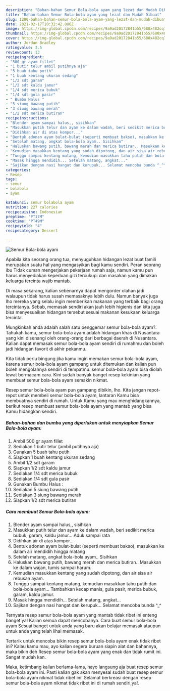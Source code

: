 ```yaml
---
description: "Bahan-bahan Semur Bola-bola ayam yang lezat dan Mudah Dibuat"
title: "Bahan-bahan Semur Bola-bola ayam yang lezat dan Mudah Dibuat"
slug: 1280-bahan-bahan-semur-bola-bola-ayam-yang-lezat-dan-mudah-dibuat
date: 2021-02-17T10:32:42.886Z
image: https://img-global.cpcdn.com/recipes/9a9ad20172841b55/680x482cq70/semur-bola-bola-ayam-foto-resep-utama.jpg
thumbnail: https://img-global.cpcdn.com/recipes/9a9ad20172841b55/680x482cq70/semur-bola-bola-ayam-foto-resep-utama.jpg
cover: https://img-global.cpcdn.com/recipes/9a9ad20172841b55/680x482cq70/semur-bola-bola-ayam-foto-resep-utama.jpg
author: Jordan Bradley
ratingvalue: 3.5
reviewcount: 13
recipeingredient:
- "500 gr ayam fillet"
- "1 butir telur ambil putihnya aja"
- "5 buah tahu putih"
- "1 buah kentang ukuran sedang"
- "1/2 sdt garam"
- "1/2 sdt kaldu jamur"
- "1/4 sdt merica bubuk"
- "1/4 sdt gula pasir"
- " Bumbu Halus "
- "5 siung bawang putih"
- "3 siung bawang merah"
- "1/2 sdt merica butiran"
recipeinstructions:
- "Blender ayam sampai halus,, sisihkan"
- "Masukkan putih telur dan ayam ke dalam wadah, beri sedikit merica bubuk, garam, kaldu jamur... Aduk sampai rata"
- "Didihkan air di atas kompor..."
- "Bentuk adonan ayam bulat-bulat (seperti membuat bakso), masukkan ke dalam air mendidih hingga matang"
- "Setelah matang, angkat bola-bola ayam.. Sisihkan"
- "Haluskan bawang putih, bawang merah dan merica butiran.. Masukkan ke dalam wajan, tumis sampai harum."
- "Kemudian masukkan kentang yang sudah dipotong, dan air sisa air rebusan ayam."
- "Tunggu sampai kentang matang, kemudian masukkan tahu putih dan bola-bola ayam... Tambahkan kecap manis, gula pasir, merica bubuk, garam, kaldu jamur."
- "Masak hingga mendidih... Setelah matang, angkat..."
- "Sajikan dengan nasi hangat dan kerupuk... Selamat mencoba bunda ^_^"
categories:
- Resep
tags:
- semur
- bolabola
- ayam

katakunci: semur bolabola ayam 
nutrition: 227 calories
recipecuisine: Indonesian
preptime: "PT17M"
cooktime: "PT49M"
recipeyield: "4"
recipecategory: Dessert

---
```



![Semur Bola-bola ayam](https://img-global.cpcdn.com/recipes/9a9ad20172841b55/680x482cq70/semur-bola-bola-ayam-foto-resep-utama.jpg)

Apabila kita seorang orang tua, menyuguhkan hidangan lezat buat famili merupakan suatu hal yang mengasyikan bagi kamu sendiri. Peran seorang ibu Tidak cuman mengerjakan pekerjaan rumah saja, namun kamu pun harus menyediakan keperluan gizi tercukupi dan masakan yang dimakan keluarga tercinta wajib mantab.

Di masa  sekarang, kalian sebenarnya dapat mengorder olahan jadi walaupun tidak harus susah memasaknya lebih dulu. Namun banyak juga lho mereka yang selalu ingin memberikan makanan yang terbaik bagi orang tercintanya. Sebab, memasak sendiri akan jauh lebih higienis dan kita juga bisa menyesuaikan hidangan tersebut sesuai makanan kesukaan keluarga tercinta. 



Mungkinkah anda adalah salah satu penggemar semur bola-bola ayam?. Tahukah kamu, semur bola-bola ayam adalah hidangan khas di Nusantara yang kini disenangi oleh orang-orang dari berbagai daerah di Nusantara. Kalian dapat memasak semur bola-bola ayam sendiri di rumahmu dan boleh jadi hidangan favorit di akhir pekanmu.

Kita tidak perlu bingung jika kamu ingin memakan semur bola-bola ayam, karena semur bola-bola ayam gampang untuk ditemukan dan kalian pun boleh mengolahnya sendiri di tempatmu. semur bola-bola ayam bisa diolah lewat bermacam cara. Kini sudah banyak banget resep kekinian yang membuat semur bola-bola ayam semakin nikmat.

Resep semur bola-bola ayam pun gampang dibikin, lho. Kita jangan repot-repot untuk membeli semur bola-bola ayam, lantaran Kamu bisa membuatnya sendiri di rumah. Untuk Kamu yang mau menghidangkannya, berikut resep membuat semur bola-bola ayam yang mantab yang bisa Kamu hidangkan sendiri.

<!--inarticleads1-->

##### Bahan-bahan dan bumbu yang diperlukan untuk menyiapkan Semur Bola-bola ayam:

1. Ambil 500 gr ayam fillet
1. Sediakan 1 butir telur (ambil putihnya aja)
1. Gunakan 5 buah tahu putih
1. Siapkan 1 buah kentang ukuran sedang
1. Ambil 1/2 sdt garam
1. Siapkan 1/2 sdt kaldu jamur
1. Sediakan 1/4 sdt merica bubuk
1. Sediakan 1/4 sdt gula pasir
1. Gunakan  Bumbu Halus :
1. Sediakan 5 siung bawang putih
1. Sediakan 3 siung bawang merah
1. Siapkan 1/2 sdt merica butiran




<!--inarticleads2-->

##### Cara membuat Semur Bola-bola ayam:

1. Blender ayam sampai halus,, sisihkan
1. Masukkan putih telur dan ayam ke dalam wadah, beri sedikit merica bubuk, garam, kaldu jamur... Aduk sampai rata
1. Didihkan air di atas kompor...
1. Bentuk adonan ayam bulat-bulat (seperti membuat bakso), masukkan ke dalam air mendidih hingga matang
1. Setelah matang, angkat bola-bola ayam.. Sisihkan
1. Haluskan bawang putih, bawang merah dan merica butiran.. Masukkan ke dalam wajan, tumis sampai harum.
1. Kemudian masukkan kentang yang sudah dipotong, dan air sisa air rebusan ayam.
1. Tunggu sampai kentang matang, kemudian masukkan tahu putih dan bola-bola ayam... Tambahkan kecap manis, gula pasir, merica bubuk, garam, kaldu jamur.
1. Masak hingga mendidih... Setelah matang, angkat...
1. Sajikan dengan nasi hangat dan kerupuk... Selamat mencoba bunda ^_^




Ternyata resep semur bola-bola ayam yang mantab tidak ribet ini enteng banget ya! Kalian semua dapat mencobanya. Cara buat semur bola-bola ayam Sesuai banget untuk anda yang baru akan belajar memasak ataupun untuk anda yang telah lihai memasak.

Tertarik untuk mencoba bikin resep semur bola-bola ayam enak tidak ribet ini? Kalau kamu mau, ayo kalian segera buruan siapin alat dan bahannya, maka bikin deh Resep semur bola-bola ayam yang enak dan tidak rumit ini. Sangat mudah kan. 

Maka, ketimbang kalian berlama-lama, hayo langsung aja buat resep semur bola-bola ayam ini. Pasti kalian gak akan menyesal sudah buat resep semur bola-bola ayam nikmat tidak ribet ini! Selamat berkreasi dengan resep semur bola-bola ayam nikmat tidak ribet ini di rumah sendiri,ya!.

